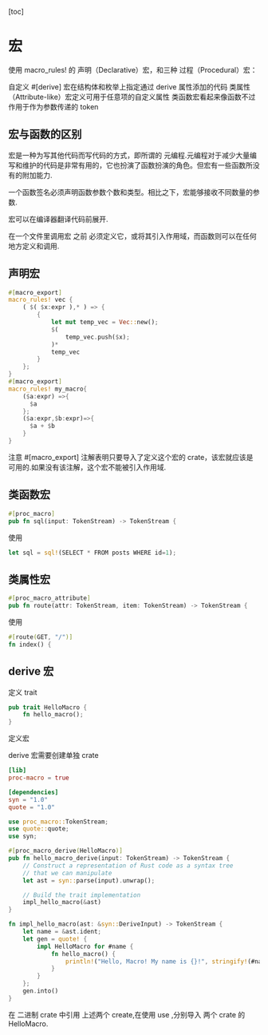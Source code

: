 [toc]

# 宏
使用 macro_rules! 的 声明（Declarative）宏，和三种 过程（Procedural）宏：

自定义 #[derive] 宏在结构体和枚举上指定通过 derive 属性添加的代码
类属性（Attribute-like）宏定义可用于任意项的自定义属性
类函数宏看起来像函数不过作用于作为参数传递的 token

## 宏与函数的区别

宏是一种为写其他代码而写代码的方式，即所谓的 元编程.元编程对于减少大量编写和维护的代码是非常有用的，它也扮演了函数扮演的角色。但宏有一些函数所没有的附加能力.

一个函数签名必须声明函数参数个数和类型。相比之下，宏能够接收不同数量的参数.

宏可以在编译器翻译代码前展开.

在一个文件里调用宏 之前 必须定义它，或将其引入作用域，而函数则可以在任何地方定义和调用.

## 声明宏

```rust
#[macro_export]
macro_rules! vec {
    ( $( $x:expr ),* ) => {
        {
            let mut temp_vec = Vec::new();
            $(
                temp_vec.push($x);
            )*
            temp_vec
        }
    };
}
#[macro_export]
macro_rules! my_macro{
    ($a:expr) =>{
      $a
    };
    ($a:expr,$b:expr)=>{
      $a + $b
    }
}
```

注意 #[macro_export] 注解表明只要导入了定义这个宏的 crate，该宏就应该是可用的.如果没有该注解，这个宏不能被引入作用域.

## 类函数宏

```rust
#[proc_macro]
pub fn sql(input: TokenStream) -> TokenStream {
```

使用

```rust
let sql = sql!(SELECT * FROM posts WHERE id=1);
```

## 类属性宏

```rust
#[proc_macro_attribute]
pub fn route(attr: TokenStream, item: TokenStream) -> TokenStream {
```

使用

```rust
#[route(GET, "/")]
fn index() {
```

## derive 宏

定义 trait

```rust
pub trait HelloMacro {
    fn hello_macro();
}
```

定义宏

derive 宏需要创建单独 crate

```toml
[lib]
proc-macro = true

[dependencies]
syn = "1.0"
quote = "1.0"
```

```rust
use proc_macro::TokenStream;
use quote::quote;
use syn;

#[proc_macro_derive(HelloMacro)]
pub fn hello_macro_derive(input: TokenStream) -> TokenStream {
    // Construct a representation of Rust code as a syntax tree
    // that we can manipulate
    let ast = syn::parse(input).unwrap();

    // Build the trait implementation
    impl_hello_macro(&ast)
}

fn impl_hello_macro(ast: &syn::DeriveInput) -> TokenStream {
    let name = &ast.ident;
    let gen = quote! {
        impl HelloMacro for #name {
            fn hello_macro() {
                println!("Hello, Macro! My name is {}!", stringify!(#name));
            }
        }
    };
    gen.into()
}
```

在 二进制 crate 中引用 上述两个 create,在使用 use ,分别导入 两个 crate 的 HelloMacro.
